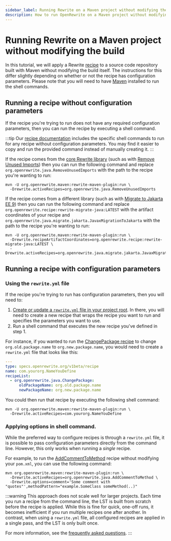 ```yaml
---
sidebar_label: Running Rewrite on a Maven project without modifying the build
description: How to run OpenRewrite on a Maven project without modifying any of the build files.
---
```


# Running Rewrite on a Maven project without modifying the build

In this tutorial, we will apply a Rewrite [recipe](../concepts-and-explanations/recipes.md) to a source code repository built with Maven without modifying the build itself. The instructions for this differ slightly depending on whether or not the recipe has configuration parameters. Please note that you will need to have [Maven](https://maven.apache.org/download.cgi) installed to run the shell commands.

## Running a recipe without configuration parameters

If the recipe you're trying to run does not have any required configuration parameters, then you can run the recipe by executing a shell command.

:::tip
Our [recipe documentation](/recipes) includes the specific shell commands to run for any recipe without configuration parameters. You may find it easier to copy and run the provided command instead of manually creating it.
:::

If the recipe comes from the [core Rewrite library](https://github.com/openrewrite/rewrite) (such as with [Remove Unused Imports](../recipes/java/removeunusedimports.md)) then you can run the following command and replace `org.openrewrite.java.RemoveUnusedImports` with the path to the recipe you're wanting to run: 

```shell
mvn -U org.openrewrite.maven:rewrite-maven-plugin:run \
  -Drewrite.activeRecipes=org.openrewrite.java.RemoveUnusedImports
```

If the recipe comes from a different library (such as with [Migrate to Jakarta EE 9](../recipes/java/migrate/jakarta/javaxmigrationtojakarta.md)) then you can run the following command and replace `org.openrewrite.recipe:rewrite-migrate-java:LATEST` with the artifact coordinates of your recipe and `org.openrewrite.java.migrate.jakarta.JavaxMigrationToJakarta` with the path to the recipe you're wanting to run:

```shell
mvn -U org.openrewrite.maven:rewrite-maven-plugin:run \
  -Drewrite.recipeArtifactCoordinates=org.openrewrite.recipe:rewrite-migrate-java:LATEST \
  -Drewrite.activeRecipes=org.openrewrite.java.migrate.jakarta.JavaxMigrationToJakarta
```

## Running a recipe with configuration parameters

### Using the `rewrite.yml` file

If the recipe you're trying to run has configuration parameters, then you will need to:

1. [Create or update a `rewrite.yml` file in your project root](../running-recipes/getting-started.md#step-5-run-a-recipe-with-yaml-configuration). In there, you will need to create a new recipe that wraps the recipe you want to run and specifies the parameters you want to use.
2. Run a shell command that executes the new recipe you've defined in step 1.

For instance, if you wanted to run the [ChangePackage recipe](../recipes/java/changepackage.md) to change `org.old.package.name` to `org.new.package.name`, you would need to create a `rewrite.yml` file that looks like this: 

```yaml
---
type: specs.openrewrite.org/v1beta/recipe
name: com.yourorg.NameYouDefine
recipeList:
  - org.openrewrite.java.ChangePackage:
      oldPackageName: org.old.package.name
      newPackageName: org.new.package.name
```

You could then run that recipe by executing the following shell command:

```shell
mvn -U org.openrewrite.maven:rewrite-maven-plugin:run \
  -Drewrite.activeRecipes=com.yourorg.NameYouDefine
```
### Applying options in shell command.

While the preferred way to configure recipes is through a `rewrite.yml` file, it is possible to pass configuration parameters directly from the command line. However, this only works when running a _single_ recipe.

For example, to run the [AddCommentToMethod](../recipes/java/addcommenttomethod.md) recipe without modifying your `pom.xml`, you can use the following command:

```shell
mvn org.openrewrite.maven:rewrite-maven-plugin:run \
  -Drewrite.activeRecipes=org.openrewrite.java.AddCommentToMethod \
  -Drewrite.options=comment='Some comment with "quotes"',methodPattern="example.SomeClass someMethod(..)"
```

:::warning
This approach does not scale well for larger projects. Each time you run a recipe from the command line, the LST is built from scratch before the recipe is applied. While this is fine for quick, one-off runs, it becomes inefficient if you run multiple recipes one after another. In contrast, when using a `rewrite.yml` file, all configured recipes are applied in a single pass, and the LST is only built once.

For more information, see the [frequently asked questions](../reference/faq.md#is-it-possible-to-pass-arguments-to-a-recipe-from-the-command-line).
:::
